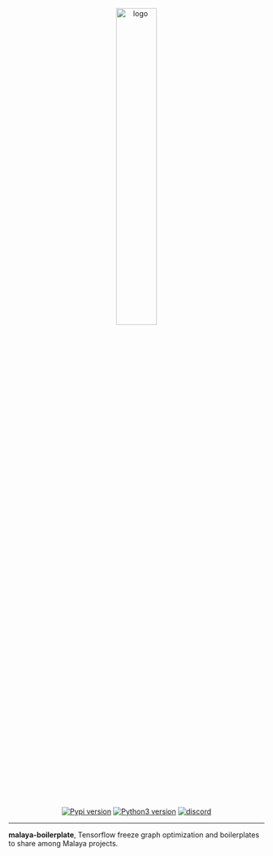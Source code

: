 <p align="center">
    <a href="#readme">
        <img alt="logo" width="40%" src="malaya-boilerplate.png">
    </a>
</p>
<p align="center">
    <a href="https://pypi.python.org/pypi/malaya-boilerplate"><img alt="Pypi version" src="https://badge.fury.io/py/malaya-boilerplate.svg"></a>
    <a href="https://pypi.python.org/pypi/malaya-boilerplate"><img alt="Python3 version" src="https://img.shields.io/pypi/pyversions/malaya-boilerplate.svg"></a>
    <a href="https://discord.gg/aNzbnRqt3A"><img alt="discord" src="https://img.shields.io/badge/discord%20server-malaya-rgb(118,138,212).svg"></a>
</p>

---

**malaya-boilerplate**, Tensorflow freeze graph optimization and boilerplates to share among Malaya projects.